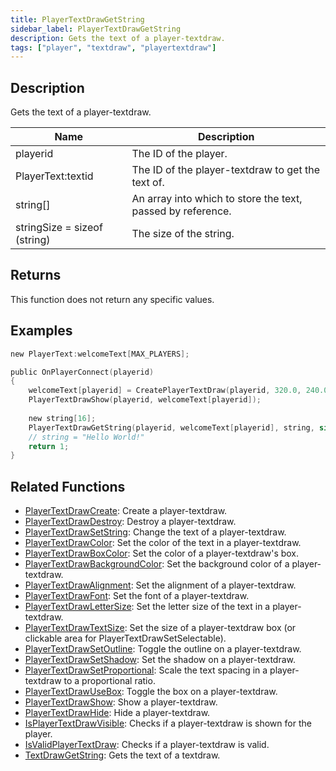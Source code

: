 ```yaml
---
title: PlayerTextDrawGetString
sidebar_label: PlayerTextDrawGetString
description: Gets the text of a player-textdraw.
tags: ["player", "textdraw", "playertextdraw"]
---
```


<VersionWarn version='omp v1.1.0.2612' />

## Description

Gets the text of a player-textdraw.

| Name                         | Description                                                 |
| ---------------------------- | ----------------------------------------------------------- |
| playerid                     | The ID of the player.                                       |
| PlayerText:textid            | The ID of the player-textdraw to get the text of.           |
| string[]                     | An array into which to store the text, passed by reference. |
| stringSize = sizeof (string) | The size of the string.                                     |

## Returns

This function does not return any specific values.

## Examples

```c
new PlayerText:welcomeText[MAX_PLAYERS];

public OnPlayerConnect(playerid)
{
	welcomeText[playerid] = CreatePlayerTextDraw(playerid, 320.0, 240.0, "Hello World!");
	PlayerTextDrawShow(playerid, welcomeText[playerid]);
	
	new string[16];
	PlayerTextDrawGetString(playerid, welcomeText[playerid], string, sizeof(string));
	// string = "Hello World!"
	return 1;
}
```

## Related Functions

- [PlayerTextDrawCreate](PlayerTextDrawCreate): Create a player-textdraw.
- [PlayerTextDrawDestroy](PlayerTextDrawDestroy): Destroy a player-textdraw.
- [PlayerTextDrawSetString](PlayerTextDrawSetString): Change the text of a player-textdraw.
- [PlayerTextDrawColor](PlayerTextDrawColor): Set the color of the text in a player-textdraw.
- [PlayerTextDrawBoxColor](PlayerTextDrawBoxColor): Set the color of a player-textdraw's box.
- [PlayerTextDrawBackgroundColor](PlayerTextDrawBackgroundColor): Set the background color of a player-textdraw.
- [PlayerTextDrawAlignment](PlayerTextDrawAlignment): Set the alignment of a player-textdraw.
- [PlayerTextDrawFont](PlayerTextDrawFont): Set the font of a player-textdraw.
- [PlayerTextDrawLetterSize](PlayerTextDrawLetterSize): Set the letter size of the text in a player-textdraw.
- [PlayerTextDrawTextSize](PlayerTextDrawTextSize): Set the size of a player-textdraw box (or clickable area for PlayerTextDrawSetSelectable).
- [PlayerTextDrawSetOutline](PlayerTextDrawSetOutline): Toggle the outline on a player-textdraw.
- [PlayerTextDrawSetShadow](PlayerTextDrawSetShadow): Set the shadow on a player-textdraw.
- [PlayerTextDrawSetProportional](PlayerTextDrawSetProportional): Scale the text spacing in a player-textdraw to a proportional ratio.
- [PlayerTextDrawUseBox](PlayerTextDrawUseBox): Toggle the box on a player-textdraw.
- [PlayerTextDrawShow](PlayerTextDrawShow): Show a player-textdraw.
- [PlayerTextDrawHide](PlayerTextDrawHide): Hide a player-textdraw.
- [IsPlayerTextDrawVisible](IsPlayerTextDrawVisible): Checks if a player-textdraw is shown for the player.
- [IsValidPlayerTextDraw](IsValidPlayerTextDraw): Checks if a player-textdraw is valid.
- [TextDrawGetString](TextDrawGetString): Gets the text of a textdraw.
